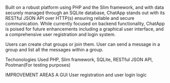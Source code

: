 Built on a robust platform using PHP and the Slim framework, and with data securely managed through an SQLite database, ChatApp stands out with its RESTful JSON API over HTTP(s) ensuring reliable and secure communication. While currently focused on backend functionality, ChatApp is poised for future enhancements including a graphical user interface, and a comprehensive user registration and login system.


Users can create chat groups or join them. User can send a message in a group and list all the messages within a group.

Techonologies Used
PHP, Slim framework, SQLite, RESTful JSON API, Postman(For testing purposes)

IMPROVEMENT AREAS
  A GUI 
  User registration and user login logic
  
